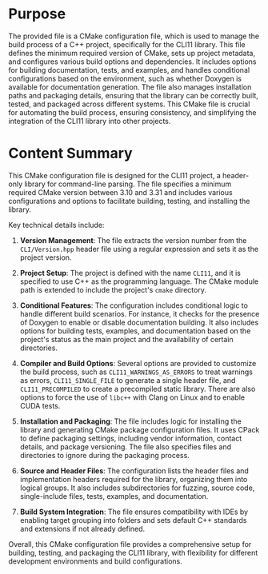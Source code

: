# Purpose
The provided file is a CMake configuration file, which is used to manage the build process of a C++ project, specifically for the CLI11 library. This file defines the minimum required version of CMake, sets up project metadata, and configures various build options and dependencies. It includes options for building documentation, tests, and examples, and handles conditional configurations based on the environment, such as whether Doxygen is available for documentation generation. The file also manages installation paths and packaging details, ensuring that the library can be correctly built, tested, and packaged across different systems. This CMake file is crucial for automating the build process, ensuring consistency, and simplifying the integration of the CLI11 library into other projects.
# Content Summary
This CMake configuration file is designed for the CLI11 project, a header-only library for command-line parsing. The file specifies a minimum required CMake version between 3.10 and 3.31 and includes various configurations and options to facilitate building, testing, and installing the library.

Key technical details include:

1. **Version Management**: The file extracts the version number from the `CLI/Version.hpp` header file using a regular expression and sets it as the project version.

2. **Project Setup**: The project is defined with the name `CLI11`, and it is specified to use C++ as the programming language. The CMake module path is extended to include the project's `cmake` directory.

3. **Conditional Features**: The configuration includes conditional logic to handle different build scenarios. For instance, it checks for the presence of Doxygen to enable or disable documentation building. It also includes options for building tests, examples, and documentation based on the project's status as the main project and the availability of certain directories.

4. **Compiler and Build Options**: Several options are provided to customize the build process, such as `CLI11_WARNINGS_AS_ERRORS` to treat warnings as errors, `CLI11_SINGLE_FILE` to generate a single header file, and `CLI11_PRECOMPILED` to create a precompiled static library. There are also options to force the use of `libc++` with Clang on Linux and to enable CUDA tests.

5. **Installation and Packaging**: The file includes logic for installing the library and generating CMake package configuration files. It uses CPack to define packaging settings, including vendor information, contact details, and package versioning. The file also specifies files and directories to ignore during the packaging process.

6. **Source and Header Files**: The configuration lists the header files and implementation headers required for the library, organizing them into logical groups. It also includes subdirectories for fuzzing, source code, single-include files, tests, examples, and documentation.

7. **Build System Integration**: The file ensures compatibility with IDEs by enabling target grouping into folders and sets default C++ standards and extensions if not already defined.

Overall, this CMake configuration file provides a comprehensive setup for building, testing, and packaging the CLI11 library, with flexibility for different development environments and build configurations.
